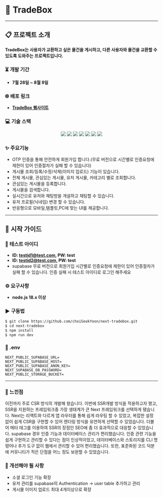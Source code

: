 # 🌟 TradeBox


---

## 📋 프로젝트 소개

**TradeBox는 사용자가 교환하고 싶은 물건을 게시하고, 다른 사용자와 물건을 교환할 수 있도록 도와주는 프로젝트입니다.**

### ⏳ 개발 기간
- **7월 28일 ~ 8월 9일**

### 🌐 배포 링크
- **[TradeBox 웹사이트](https://next-tradebox.vercel.app/)**

### 💻 기술 스택
<p align="center">
   <img src="https://img.shields.io/badge/TypeScript-3178C6?style=for-the-badge&logo=typescript&logoColor=white" />
  <img src="https://img.shields.io/badge/Next.js-000000?style=for-the-badge&logo=vercel&logoColor=white" />
  <img src="https://img.shields.io/badge/SUPABASE-3ECF8E?style=for-the-badge&logo=supabase&logoColor=white" />
  <img src="https://img.shields.io/badge/ReactQuery-FF4154?style=for-the-badge&logo=react-query&logoColor=white" />
  <img src="https://img.shields.io/badge/Recoil-3578E5?style=for-the-badge&logo=recoil&logoColor=white" />
  <img src="https://img.shields.io/badge/Tailwind_CSS-06B6D4?style=for-the-badge&logo=tailwindcss&logoColor=white" />
  <img src="https://img.shields.io/badge/Material--UI-007FFF?style=for-the-badge&logo=mui&logoColor=white" />
</p>




### ✨ 주요기능
- OTP 인증을 통해 안전하게 회원가입 합니다.(무료 버전으로 시간별로 인증요청에 제한이 있어 인증절차가 실패 할 수 있습니다)
- 게시물 조회/등록/수정/삭제(이미지 업로드) 기능이 있습니다.
- 전체 게시물, 관심있는 게시물, 유저 게시물, 카테고리 별로 조회합니다.
- 관심있는 게시물을 등록합니다.
- 게시물을 검색합니다.
- 실시간으로 유저와 채팅방을 개설하고 채팅할 수 있습니다.
- 유저 프로필(닉네임) 변경 할 수 있습니다.
- 반응형으로 모바일,템플릿,PC에 맞는 UI를 제공합니다.
---



## 🚀 시작 가이드

### 📄 테스트 아이디
- **ID: testid1@test.com, PW: test**  
- **ID: testid2@test.com, PW: test**
-  supabase 무료 버전으로 회원가입 시간별로 인증요청에 제한이 있어 인증절차가 실패 할 수 있습니다. 인증 실패 시 테스트 아이디로 로그인 해주세요

### ⚙️ 요구사항
- **node.js 18.x 이상**

### ▶️ 구동법
```bash
$ git clone https://github.com/choiSeokYoon/next-tradebox.git
$ cd next-tradebox
$ npm install
$ npm run dev
```


### 📝 .env
```plaintext
NEXT_PUBLIC_SUPABASE_URL=
NEXT_PUBLIC_SUPABASE_HOST=
NEXT_PUBLIC_SUPABASE_ANON_KEY=
NEXT_SUPABASE_DB_PASSWORD=
NEXT_PUBLIC_STORAGE_BUCKET=
```
---

### 🌱 느낀점
이전까지 주로 CSR 방식의 개발해 왔습니다. 이번에 SSR개발 방식을 적용하고자 했고, SSR을 지원하는 프레임워크중 가장 생태계가 큰 Next 프레임워크를 선택하게 됐습니다. Next는 리액트와 다르게 앱 라우터를 통해 쉽게 라우팅 할 수 있었고, 복잡한 설정 없이 쉽게 CSR을 구현할 수 있어 렌더링 방식을 유연하게 선택할 수 있었습니다. 더불어 메타 태그를 이용하여 SSR의 장점인 SEO에 좀 더 효과적으로 대응할 수 있었습니다.
supabase 경우 인증 기능과 데이터베이스 관리가 편리했습니다. 인증 관련 기능을 쉽게 구현하고 관리할 수 있다는 점이 인상적이었고, 데이터베이스와 스토리지를 CLI 명령어나 추가 도구 없이 웹에서 관리할 수 있어 편리했습니다. 또한, 표준화된 코드 덕분에 커뮤니티가 적은 단점을 어느 정도 보완할 수 있었습니다.

### 🌱 개선해야 될 사항
- 소셜 로그인 기능 확장
- 유저 관리를 supabase의 Authentication -> user table 추가하고 관리
- 게시물 이미지 업로드 최대 4개이상으로 확장


